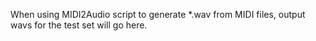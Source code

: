 When using MIDI2Audio script to generate *.wav from MIDI files, output wavs for the test set will go here.